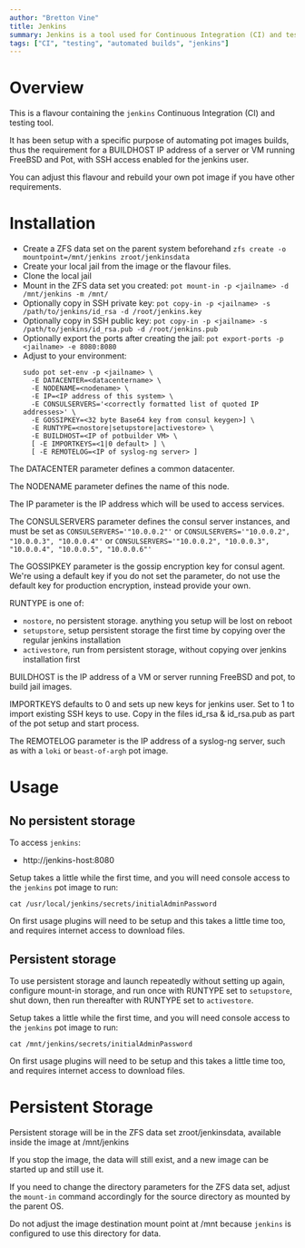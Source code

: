 ```yaml
---
author: "Bretton Vine"
title: Jenkins
summary: Jenkins is a tool used for Continuous Integration (CI) and testing
tags: ["CI", "testing", "automated builds", "jenkins"]
---
```


# Overview

This is a flavour containing the ```jenkins``` Continuous Integration (CI) and testing tool.

It has been setup with a specific purpose of automating pot images builds, thus the requirement for a BUILDHOST IP address of a server or VM running FreeBSD and Pot, with SSH access enabled for the jenkins user.

You can adjust this flavour and rebuild your own pot image if you have other requirements.

# Installation

* Create a ZFS data set on the parent system beforehand
  ```zfs create -o mountpoint=/mnt/jenkins zroot/jenkinsdata```
* Create your local jail from the image or the flavour files.
* Clone the local jail
* Mount in the ZFS data set you created:
  ```pot mount-in -p <jailname> -d /mnt/jenkins -m /mnt/```
* Optionally copy in SSH private key:
  ```pot copy-in -p <jailname> -s /path/to/jenkins/id_rsa -d /root/jenkins.key```
* Optionally copy in SSH public key:
  ```pot copy-in -p <jailname> -s /path/to/jenkins/id_rsa.pub -d /root/jenkins.pub```
* Optionally export the ports after creating the jail:
  ```pot export-ports -p <jailname> -e 8080:8080```
* Adjust to your environment:
  ```
  sudo pot set-env -p <jailname> \
    -E DATACENTER=<datacentername> \
    -E NODENAME=<nodename> \
    -E IP=<IP address of this system> \
    -E CONSULSERVERS='<correctly formatted list of quoted IP addresses>' \
    -E GOSSIPKEY=<32 byte Base64 key from consul keygen>] \
    -E RUNTYPE=<nostore|setupstore|activestore> \
    -E BUILDHOST=<IP of potbuilder VM> \
    [ -E IMPORTKEYS=<1|0 default> ] \
    [ -E REMOTELOG=<IP of syslog-ng server> ]
  ```

The DATACENTER parameter defines a common datacenter.

The NODENAME parameter defines the name of this node.

The IP parameter is the IP address which will be used to access services.

The CONSULSERVERS parameter defines the consul server instances, and must be set as ```CONSULSERVERS='"10.0.0.2"'``` or ```CONSULSERVERS='"10.0.0.2", "10.0.0.3", "10.0.0.4"'``` or ```CONSULSERVERS='"10.0.0.2", "10.0.0.3", "10.0.0.4", "10.0.0.5", "10.0.0.6"'```

The GOSSIPKEY parameter is the gossip encryption key for consul agent. We're using a default key if you do not set the parameter, do not use the default key for production encryption, instead provide your own.

RUNTYPE is one of:
* ```nostore```, no persistent storage. anything you setup will be lost on reboot
* ```setupstore```, setup persistent storage the first time by copying over the regular jenkins installation
* ```activestore```, run from persistent storage, without copying over jenkins installation first

BUILDHOST is the IP address of a VM or server running FreeBSD and pot, to build jail images.

IMPORTKEYS defaults to 0 and sets up new keys for jenkins user. Set to 1 to import existing SSH keys to use.
Copy in the files id_rsa & id_rsa.pub as part of the pot setup and start process.

The REMOTELOG parameter is the IP address of a syslog-ng server, such as with a `loki` or `beast-of-argh` pot image.

# Usage

## No persistent storage

To access ```jenkins```:
* http://jenkins-host:8080

Setup takes a little while the first time, and you will need console access to the ```jenkins``` pot image to run:

```
cat /usr/local/jenkins/secrets/initialAdminPassword
```

On first usage plugins will need to be setup and this takes a little time too, and requires internet access to download files.

## Persistent storage

To use persistent storage and launch repeatedly without setting up again, configure mount-in storage, and run once with RUNTYPE set to `setupstore`, shut down, then run thereafter with RUNTYPE
set to `activestore`.

Setup takes a little while the first time, and you will need console access to the ```jenkins``` pot image to run:

```
cat /mnt/jenkins/secrets/initialAdminPassword
```

On first usage plugins will need to be setup and this takes a little time too, and requires internet access to download files.

# Persistent Storage
Persistent storage will be in the ZFS data set zroot/jenkinsdata, available inside the image at /mnt/jenkins

If you stop the image, the data will still exist, and a new image can be started up and still use it.

If you need to change the directory parameters for the ZFS data set, adjust the ```mount-in``` command accordingly for the source directory as mounted by the parent OS.

Do not adjust the image destination mount point at /mnt because ```jenkins``` is configured to use this directory for data.
